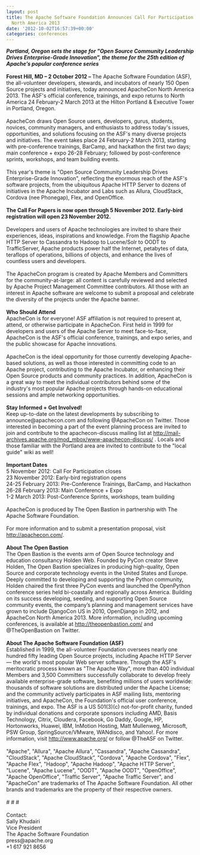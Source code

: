 ```yaml
---
layout: post
title: The Apache Software Foundation Announces Call For Participation for ApacheCon
  North America 2013
date: '2012-10-02T16:57:39+00:00'
categories: conferences
---
```

<div><b><i>Portland, Oregon sets the stage for &quot;Open Source Community Leadership Drives Enterprise-Grade Innovation&quot;, the theme for the 25th edition of Apache’s popular conference series</i></b></div> 
  <div><br /></div> 
  <div><b>Forest Hill, MD – 2 October 2012 – </b>The Apache Software Foundation (ASF), the all-volunteer developers, stewards, and incubators of nearly 150 Open Source projects and initiatives, today announced ApacheCon North America 2013. The ASF's official conference, trainings, and expo returns to North America 24 February-2 March 2013 at the Hilton Portland &amp; Executive Tower in Portland, Oregon.</div> 
  <div><br /></div> 
  <div>ApacheCon draws Open Source users, developers, gurus, students, novices, community managers, and enthusiasts to address today's issues, opportunities, and solutions focusing on the ASF's many diverse projects and initiatives. The event takes place 24 February-2 March 2013, starting with pre-conference trainings, BarCamp, and hackathon the first two days; main conference + expo 26-28 February; followed by post-conference sprints, workshops, and team building events.</div> 
  <div><br /></div> 
  <div>This year's theme is &quot;Open Source Community Leadership Drives Enterprise-Grade Innovation&quot;, reflecting the enormous reach of the ASF's software projects, from the ubiquitous Apache HTTP Server to dozens of initiatives in the Apache Incubator and Labs such as Allura, CloudStack, Cordova (nee Phonegap), Flex, and OpenOffice.</div> 
  <div><br /></div> 
  <div><b>The Call For Papers is now open through 5 November 2012. Early-bird registration will open 23 November 2012.&nbsp;</b></div> 
  <div><br /></div> 
  <div>Developers and users of Apache technologies are invited to share their experiences, ideas, inspirations and knowledge. From the flagship Apache HTTP Server to Cassandra to Hadoop to Lucene/Solr to OODT to TrafficServer, Apache products power half the Internet, petabytes of data, teraflops of operations, billions of objects, and enhance the lives of countless users and developers.&nbsp;</div> 
  <div><br /></div> 
  <div>The ApacheCon program is created by Apache Members and Committers for the community-at-large: all content is carefully reviewed and selected by Apache Project Management Committee contributors. All those with an interest in Apache software are welcome to submit a proposal and celebrate the diversity of the projects under the Apache banner.</div> 
  <div><br /></div> 
  <div><b>Who Should Attend</b></div> 
  <div>ApacheCon is for everyone! ASF affiliation is not required to present at, attend, or otherwise participate in ApacheCon. First held in 1999 for developers and users of the Apache Server to meet face-to-face, ApacheCon is the ASF's official conference, trainings, and expo series, and the public showcase for Apache innovations.</div> 
  <div><br /></div> 
  <div>ApacheCon is the ideal opportunity for those currently developing Apache-based solutions, as well as those interested in committing code to an Apache project, contributing to the Apache Incubator, or enhancing their Open Source products and community practices. In addition, ApacheCon is a great way to meet the individual contributors behind some of the industry's most popular Apache projects through hands-on educational sessions and ample networking opportunities.</div> 
  <div><br /></div> 
  <div><b>Stay Informed + Get Involved!</b></div> 
  <div>Keep up-to-date on the latest developments by subscribing to announce@apachecon.com and following @ApacheCon on Twitter. Those interested in becoming a part of the event planning process are invited to join and contribute to the apachecon-discuss mailing list at <a href="http://mail-archives.apache.org/mod_mbox/www-apachecon-discuss/">http://mail-archives.apache.org/mod_mbox/www-apachecon-discuss/</a> . Locals and those familiar with the Portland area are invited to contribute to the &quot;local guide&quot; wiki as well!</div> 
  <div><br /></div> 
  <div><b>Important Dates</b></div> 
  <div>5 November 2012: Call For Participation closes</div> 
  <div>23 November 2012: Early-bird registration opens</div> 
  <div>24-25 February 2013: Pre-Conference Trainings, BarCamp, and Hackathon</div> 
  <div>26-28 February 2013: Main Conference + Expo</div> 
  <div>1-2 March 2013: Post-Conference Sprints, workshops, team building</div> 
  <div><br /></div> 
  <div>ApacheCon is produced by The Open Bastion in partnership with The Apache Software Foundation.</div> 
  <div><br /></div> 
  <div>For more information and to submit a presentation proposal, visit <a href="http://apachecon.com/">http://apachecon.com/</a>.</div> 
  <div><br /></div> 
  <div><b>About The Open Bastion</b></div> 
  <div>The Open Bastion is the events arm of Open Source technology and education consultancy Holden Web. Founded by PyCon creator Steve Holden, The Open Bastion specializes in producing high-quality, Open Source and corporate technology events in the United States and Europe. Deeply committed to developing and supporting the Python community, Holden chaired the first three PyCon events and launched the OpenPython conference series held bi-coastally and regionally across America. Building on its success developing, seeding, and supporting Open Source community events, the company’s planning and management services have grown to include DjangoCon US in 2010, OpenDjango in 2012, and ApacheCon North America 2013. More information, including upcoming conferences, is available at <a href="http://theopenbastion.com/">http://theopenbastion.com/</a> and @TheOpenBastion on Twitter.</div> 
  <div><br /></div> 
  <div><b>About The Apache Software Foundation (ASF)</b></div> 
  <div>Established in 1999, the all-volunteer Foundation oversees nearly one hundred fifty leading Open Source projects, including Apache HTTP Server — the world's most popular Web server software. Through the ASF's meritocratic process known as &quot;The Apache Way&quot;, more than 400 individual Members and 3,500 Committers successfully collaborate to develop freely available enterprise-grade software, benefiting millions of users worldwide: thousands of software solutions are distributed under the Apache License; and the community actively participates in ASF mailing lists, mentoring initiatives, and ApacheCon, the Foundation's official user conference, trainings, and expo. The ASF is a US 501(3)(c) not-for-profit charity, funded by individual donations and corporate sponsors including AMD, Basis Technology, Citrix, Cloudera, Facebook, Go Daddy, Google, HP, Hortonworks, Huawei, IBM, InMotion Hosting, Matt Mullenweg, Microsoft, PSW Group, SpringSource/VMware, WANdisco, and Yahoo!. For more information, visit <a href="http://www.apache.org/">http://www.apache.org/</a> or follow @TheASF on Twitter.</div> 
  <div><br /></div> 
  <div>&quot;Apache&quot;, &quot;Allura&quot;, &quot;Apache Allura&quot;, &quot;Cassandra&quot;, &quot;Apache Cassandra&quot;, &quot;CloudStack”, &quot;Apache CloudStack”, &quot;Cordova&quot;, &quot;Apache Cordova&quot;, &quot;Flex&quot;, &quot;Apache Flex&quot;, &quot;Hadoop&quot;, &quot;Apache Hadoop&quot;, &quot;Apache HTTP Server&quot;, &quot;Lucene&quot;, &quot;Apache Lucene&quot;, &quot;OODT&quot;, &quot;Apache OODT&quot;, &quot;OpenOffice&quot;, &quot;Apache OpenOffice&quot;, &quot;Traffic Server&quot;, &quot;Apache Traffic Server&quot;, and &quot;ApacheCon&quot; are trademarks of The Apache Software Foundation. All other brands and trademarks are the property of their respective owners.</div> 
  <div><br /></div> 
  <div># # #</div> 
  <div><br /></div> 
  <div>Contact:</div> 
  <div>Sally Khudairi</div> 
  <div>Vice President</div> 
  <div>The Apache Software Foundation</div> 
  <div>press@apache.org</div> 
  <div>+1 617 921 8656</div>
